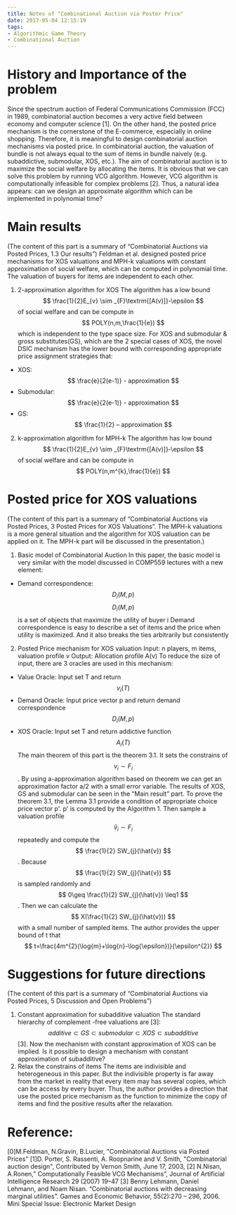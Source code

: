 ```yaml
---
title: Notes of "Combinational Auction via Poster Price"
date: 2017-05-04 12:15:19
tags:
- Algorithmic Game Theory
- Combinational Auction
---
```

# History and Importance of the problem
Since the spectrum auction of Federal Communications Commission (FCC) in 1989, combinatorial auction becomes a very active field between economy and computer science [1]. On the other hand, the posted price mechanism is the cornerstone of the E-commerce, especially in online shopping. Therefore, it is meaningful to design combinatorial auction mechanisms via posted price.
In combinatorial auction, the valuation of bundle is not always equal to the sum of items in bundle naively (e.g. subaddictive, submodular, XOS, etc.). The aim of combinatorial auction is to maximize the social welfare by allocating the items. It is obvious that we can solve this problem by running VCG algorithm. However, VCG algorithm is computationally infeasible for complex problems [2]. Thus, a natural idea appears: can we design an approximate algorithm which can be implemented in polynomial time?

<!--more-->

# Main results 
(The content of this part is a summary of “Combinatorial Auctions via Posted Prices, 1.3 Our results”)
Feldman et al. designed posted price mechanisms for XOS valuations and MPH-k valuations with constant approximation of social welfare, which can be computed in polynomial time. The valuation of buyers for items are independent to each other.
1. 2-approximation algorithm for XOS
The algorithm has a low bound  
$$ \frac{1}{2}E_{v} \sim _{F}\textrm{[A(v)]}-\epsilon $$
of social welfare and can be compute in 
$$ POLY(n,m,\frac{1}{e}) $$
which is independent to the type space size.
For XOS and submodular & gross substitutes(GS), which are the 2 special cases of XOS, the novel DSIC mechanism has the lower bound with corresponding appropriate price assignment strategies that:
- XOS: $$ \frac{e}{2(e-1)} - approximation $$
- Submodular: $$ \frac{e}{2(e-1)} - approximation $$
- GS: $$ \frac{1}{2} – approximation $$
2. k-approximation algorithm for MPH-k
The algorithm has low bound 
$$ \frac{1}{2}E_{v} \sim _{F}\textrm{[A(v)]}-\epsilon $$
of social welfare and can be compute in 
$$ POLY(n,m^{k},\frac{1}{e}) $$   

# Posted price for XOS valuations
(The content of this part is a summary of “Combinatorial Auctions via Posted Prices, 3 Posted Prices for XOS Valuations”. The MPH-k valuations is a more general situation and the algorithm for XOS valuation can be applied on it. The MPH-k part will be discussed in the presentation.)
1. Basic model of Combinatorial Auction
In this paper, the basic model is very similar with the model discussed in COMP559 lectures with a new element:
- Demand correspondence: $$ D_{i}(M,p)$$
$$ D_{i}(M,p)$$ is a set of objects that maximize the utility of buyer i
Demand correspondence is easy to describe a set of items and the price when utility is maximized. And  it also breaks the ties arbitrarily but consistently
2. Posted Price mechanism for XOS valuation 
Input: n players, m items, valuation profile v
Output: Allocation profile A(v)
To reduce the size of input, there are 3 oracles are used in this mechanism:
- Value Oracle: Input set T and return $$ v_{i}(T) $$
- Demand Oracle: Input price vector p and return demand correspondence $$ D_{i}(M,p)$$ 
- XOS Oracle: Input set T and return addictive function $$ A_{i}(T) $$
The main theorem of this part is the theorem 3.1. It sets the constrains of $$ v_{i} \sim F_{i} $$. By using a-approximation algorithm based on theorem we can get an approximation factor a/2 with a small error variable. The results of XOS, GS and submodular can be seen in the “Main result” part.
To prove the theorem 3.1, the Lemma 3.1 provide a condition of appropriate choice price vector p'. p' is computed by the Algorithm 1. Then sample a valuation profile $$ \hat{v}_{i} \sim F_{i} $$ repeatedly and compute the $$ \frac{1}{2} SW_{j}(\hat{v}) $$. Because $$ \frac{1}{2} SW_{j}(\hat{v}) $$  is sampled randomly and $$ 0\geq \frac{1}{2} SW_{j}(\hat{v}) \leq1 $$. Then we can calculate the $$ X(\frac{1}{2} SW_{j}(\hat{v})) $$ with a small number  of sampled items. The author provides the upper bound of t that 
$$ t=\frac{4m^{2}(\log{m}+\log{n}-\log{\epsilon})}{\epsilon^{2}}  $$

# Suggestions for future directions
(The content of this part is a summary of “Combinatorial Auctions via Posted Prices, 5 Discussion and Open Problems”)
1. Constant approximation for subadditive valuation
The standard hierarchy of complement -free valuations are [3]: $$ additive \subset GS \subset submodular \subset XOS \subset subadditive $$ [3]. Now the mechanism with constant approximation of XOS can be implied. Is it possible to design a mechanism with constant approximation of subadditive? 
2. Relax the constrains of items
The items are indivisible and heterogeneous in this paper. But the indivisible property is far away from the market in reality that every item may has several copies, which can be access by every buyer.  Thus, the author provides a direction that use the posted price mechanism as the function to minimize the copy of items and find the positive results after the relaxation. 

# Reference:
[0]M.Feldman, N.Gravin, B.Lucier, "Combinatorial Auctions via Posted Prices"
[1]D. Porter, S. Rassenti, A. Roopnarine and V. Smith, "Combinatorial auction design", Contributed by Vernon Smith, June 17, 2003, 
[2] N.Nisan, A.Ronen,” Computationally Feasible VCG Mechanisms”, Journal of Artificial Intelligence Research 29 (2007) 19–47
[3] Benny Lehmann, Daniel Lehmann, and Noam Nisan. “Combinatorial auctions with decreasing marginal utilities”. Games and Economic Behavior, 55(2):270 – 296, 2006. Mini Special Issue: Electronic Market Design
